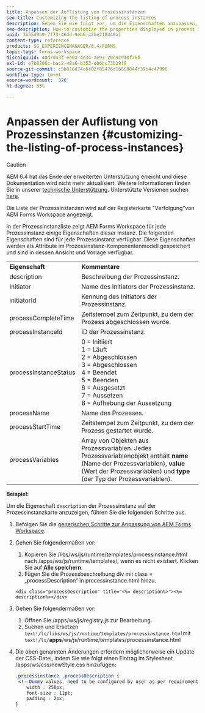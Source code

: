 ```yaml
---
title: Anpassen der Auflistung von Prozessinstanzen
seo-title: Customizing the listing of process instances
description: Gehen Sie wie folgt vor, um die Eigenschaften anzupassen, die in der Prozessinstanz in AEM Forms Workspace angezeigt werden.
seo-description: How-to customize the properties displayed in process instance in AEM Forms workspace.
uuid: 3b55d9b9-7f73-46dd-9eb6-42be218440a1
content-type: reference
products: SG_EXPERIENCEMANAGER/6.4/FORMS
topic-tags: forms-workspace
discoiquuid: 40d7d43f-ee0a-4e34-ae93-20c9c940f76b
exl-id: e7b8206c-bac2-48a6-b353-d06bc73b29f9
source-git-commit: c5b816d74c6f02f85476d16868844f39b4c47996
workflow-type: tm+mt
source-wordcount: '320'
ht-degree: 55%

---
```


# Anpassen der Auflistung von Prozessinstanzen {#customizing-the-listing-of-process-instances}

>[!CAUTION]
>
>AEM 6.4 hat das Ende der erweiterten Unterstützung erreicht und diese Dokumentation wird nicht mehr aktualisiert. Weitere Informationen finden Sie in unserer [technische Unterstützung](https://helpx.adobe.com/de/support/programs/eol-matrix.html). Unterstützte Versionen suchen [here](https://experienceleague.adobe.com/docs/?lang=de).

Die Liste der Prozessinstanzen wird auf der Registerkarte &quot;Verfolgung&quot;von AEM Forms Workspace angezeigt.

In der Prozessinstanzliste zeigt AEM Forms Workspace für jede Prozessinstanz einige Eigenschaften dieser Instanz. Die folgenden Eigenschaften sind für jede Prozessinstanz verfügbar. Diese Eigenschaften werden als Attribute im Prozessinstanz-Komponentenmodell gespeichert und sind in dessen Ansicht und Vorlage verfügbar.

<table> 
 <tbody> 
  <tr> 
   <td><strong>Eigenschaft</strong></td> 
   <td><strong>Kommentare</strong></td> 
  </tr> 
  <tr> 
   <td>description</td> 
   <td>Beschreibung der Prozessinstanz.</td> 
  </tr> 
  <tr> 
   <td>Initiator</td> 
   <td>Name des Initiators der Prozessinstanz.</td> 
  </tr> 
  <tr> 
   <td>initiatorId</td> 
   <td>Kennung des Initiators der Prozessinstanz.</td> 
  </tr> 
  <tr> 
   <td>processCompleteTime</td> 
   <td>Zeitstempel zum Zeitpunkt, zu dem der Prozess abgeschlossen wurde.</td> 
  </tr> 
  <tr> 
   <td>processInstanceId</td> 
   <td>ID der Prozessinstanz.</td> 
  </tr> 
  <tr> 
   <td>processInstanceStatus</td> 
   <td>0 = Initiiert<br /> 1 = Läuft<br /> 2 = Abgeschlossen<br /> 3 = Abgeschlossen<br /> 4 = Beendet<br /> 5 = Beenden<br /> 6 = Ausgesetzt<br /> 7 = Aussetzen<br /> 8 = Aufhebung der Aussetzung</td> 
  </tr> 
  <tr> 
   <td>processName</td> 
   <td>Name des Prozesses.</td> 
  </tr> 
  <tr> 
   <td>processStartTime</td> 
   <td>Zeitstempel zum Zeitpunkt, zu dem der Prozess gestartet wurde.</td> 
  </tr> 
  <tr> 
   <td>processVariables</td> 
   <td>Array von Objekten aus Prozessvariablen. Jedes Prozessvariablenobjekt enthält <strong>name</strong> (Name der Prozessvariablen), <strong>value</strong> (Wert der Prozessvariablen) und<strong> type</strong> (der Typ der Prozessvariablen).</td> 
  </tr> 
 </tbody> 
</table>

**Beispiel:**

Um die Eigenschaft `description` der Prozessinstanz auf der Prozessinstanzkarte anzuzeigen, führen Sie die folgenden Schritte aus.

1. Befolgen Sie die [generischen Schritte zur Anpassung von AEM Forms Workspace](/help/forms/using/generic-steps-html-workspace-customization.md).
1. Gehen Sie folgendermaßen vor:

   1. Kopieren Sie /libs/ws/js/runtime/templates/processinstance.html nach /apps/ws/js/runtime/templates/, wenn es nicht existiert. Klicken Sie auf **Alle speichern**.
   1. Fügen Sie die Prozessbeschreibung div mit class = „processDescription“ in processinstance.html hinzu.

   ```
   <div class="processDescription" title="<%= description%>"><%= description%></div>
   ```

1. Gehen Sie folgendermaßen vor:

   1. Öffnen Sie /apps/ws/js/registry.js zur Bearbeitung.
   1. Suchen und Ersetzen `text!/lc/libs/ws/js/runtime/templates/processinstance.html`mit `text!/lc/`**apps**/ws/js/runtime/templates/processinstance.html

1. Die oben genannten Änderungen erfordern möglicherweise ein Update der CSS-Datei, indem Sie wie folgt einen Eintrag im Stylesheet /apps/ws/css/newStyle.css hinzufügen:

   ```css
   .processinstance .processDescription {
    <!--Dummy values, need to be configured by user as per requirement as well as user can add or delete any property depending upon requirement-->
       width : 250px;
       font-size : 11pt;
       padding : 2px;
   }
   ```

